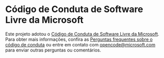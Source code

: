 # <a name="microsoft-open-source-code-of-conduct"></a>Código de Conduta de Software Livre da Microsoft

Este projeto adotou o [Código de Conduta de Software Livre da Microsoft](https://opensource.microsoft.com/codeofconduct/).
Para obter mais informações, confira as [Perguntas frequentes sobre o código de conduta](https://opensource.microsoft.com/codeofconduct/faq/) ou entre em contato com [opencode@microsoft.com](mailto:opencode@microsoft.com) para enviar outras perguntas ou comentários.
